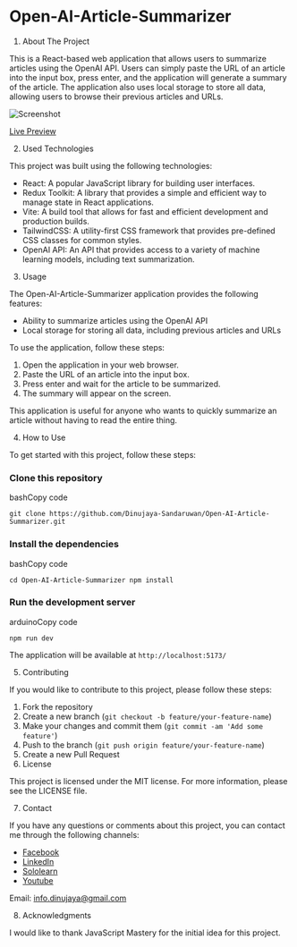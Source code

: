 # Open-AI-Article-Summarizer

1.  About The Project

This is a React-based web application that allows users to summarize articles using the OpenAI API. Users can simply paste the URL of an article into the input box, press enter, and the application will generate a summary of the article. The application also uses local storage to store all data, allowing users to browse their previous articles and URLs.

![Screenshot](https://dinujaya.com/img.jpg)

[Live Preview](https://sumz.dinujaya.com/)

2.  Used Technologies

This project was built using the following technologies:

- React: A popular JavaScript library for building user interfaces.
- Redux Toolkit: A library that provides a simple and efficient way to manage state in React applications.
- Vite: A build tool that allows for fast and efficient development and production builds.
- TailwindCSS: A utility-first CSS framework that provides pre-defined CSS classes for common styles.
- OpenAI API: An API that provides access to a variety of machine learning models, including text summarization.

3.  Usage

The Open-AI-Article-Summarizer application provides the following features:

- Ability to summarize articles using the OpenAI API
- Local storage for storing all data, including previous articles and URLs

To use the application, follow these steps:

1.  Open the application in your web browser.
2.  Paste the URL of an article into the input box.
3.  Press enter and wait for the article to be summarized.
4.  The summary will appear on the screen.

This application is useful for anyone who wants to quickly summarize an article without having to read the entire thing.

4.  How to Use

To get started with this project, follow these steps:

### Clone this repository

bashCopy code

`git clone https://github.com/Dinujaya-Sandaruwan/Open-AI-Article-Summarizer.git`

### Install the dependencies

bashCopy code

`cd Open-AI-Article-Summarizer
npm install`

### Run the development server

arduinoCopy code

`npm run dev`

The application will be available at `http://localhost:5173/`

5.  Contributing

If you would like to contribute to this project, please follow these steps:

1.  Fork the repository
2.  Create a new branch (`git checkout -b feature/your-feature-name`)
3.  Make your changes and commit them (`git commit -am 'Add some feature'`)
4.  Push to the branch (`git push origin feature/your-feature-name`)
5.  Create a new Pull Request
6.  License

This project is licensed under the MIT license. For more information, please see the LICENSE file.

7.  Contact

If you have any questions or comments about this project, you can contact me through the following channels:

- [Facebook](https://www.facebook.com/dinujaya.sandaruwan/)
- [LinkedIn](https://www.linkedin.com/in/dinujaya-sandaruwan-23bb09201/)
- [Sololearn](https://www.sololearn.com/profile/28608081)
- [Youtube](https://www.youtube.com/channel/UCVwXuCDRdBjzNUOWYOCO_xg)

Email: [info.dinujaya@gmail.com](mailto:info.dinujaya@gmail.com)

8.  Acknowledgments

I would like to thank JavaScript Mastery for the initial idea for this project.

